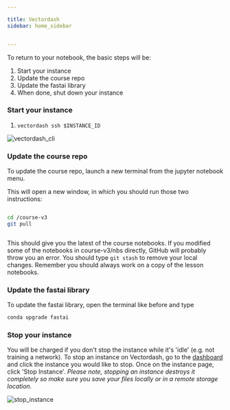 ```yaml
---

title: Vectordash
sidebar: home_sidebar


---
```


To return to your notebook, the basic steps will be:

1. Start your instance
2. Update the course repo
3. Update the fastai library
4. When done, shut down your instance

### Start your instance

1. `vectordash ssh $INSTANCE_ID`

<img alt="vectordash_cli" src="/home/chewing/course-v3/docs/images/vectordash/vectordash_cli.png" class="screenshot">

### Update the course repo

To update the course repo, launch a new terminal from the jupyter notebook menu.

This will open a new window, in which you should run those two instructions:

<img alt="" src="/images/gradient/terminal.png" class="screenshot">

```bash
cd /course-v3
git pull
```

<img alt="" src="/images/gradient/update.png" class="screenshot">

This should give you the latest of the course notebooks. If you modified some of the notebooks in course-v3/nbs directly, GitHub will probably throw you an error. You should type `git stash` to remove your local changes. Remember you should always work on a copy of the lesson notebooks.

### Update the fastai library

To update the fastai library, open the terminal like before and type

```bash
conda upgrade fastai
```

### Stop your instance

You will be charged if you don't stop the instance while it's 'idle' (e.g. not training a network).
To stop an instance on Vectordash, go to the [dashboard](http://vectordash.com/dashboard) and click the instance you would like to stop. Once on the instance page, click 'Stop Instance'. *Please note, stopping
an instance destroys it completely so make sure you save your files locally or in a remote storage location.*

<img alt="stop_instance" src="/home/chewing/course-v3/docs/images/vectordash/stop_instance.png" class="screenshot">